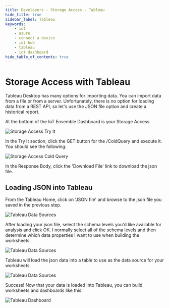 ```yaml
---
title: Developers - Storage Access - Tableau
hide_title: true
sidebar_label: Tableau
keywords:
    - iot
    - azure
    - connect a device
    - iot hub
    - tableau
    - iot dashboard
hide_table_of_contents: true
---
```


# Storage Access with Tableau

Tableau Desktop has many options for importing data. You can import data from a file or from a server. Unfortunately, there is no option for loading data from a REST API, so let's use the JSON file option and create a historical report.

At the bottom of the IoT Ensemble Dashboard is your Storage Access. 

![Storage Access Try It](https://www.iot-ensemble.com/img/screenshots/storage-access-tryit.png)

In the Try It section, click the GET button for the /ColdQuery and execute it. You should see the following: 

![Storage Access Cold Query](https://www.iot-ensemble.com/img/screenshots/api-cold-storage.jpg)

In the Response Body, click the 'Download File' link to download the json file.

## Loading JSON into Tableau

From the Tableau Home, click on 'JSON file' and browse to the json file you saved in the previous step. 

![Tableau Data Sources](https://www.iot-ensemble.com/img/screenshots/tableau-json-file.png)

After loading your json file, select the schema levels you'd like available for analysis and click OK. I normally select all of the schema levels and then determine which data properties I want to use when building the worksheets.

![Tableau Data Sources](https://www.iot-ensemble.com/img/screenshots/tableau-schema-levels.png)

Tableau will load the json data into a table to use as the data source for your worksheets.

![Tableau Data Sources](https://www.iot-ensemble.com/img/screenshots/tableau-datasource.png)

Success! Now that your data is loaded into Tableau, you can build worksheets and dashboards like this:

![Tableau Dashboard](https://www.iot-ensemble.com/img/screenshots/tableau-dashboard.png)
 
